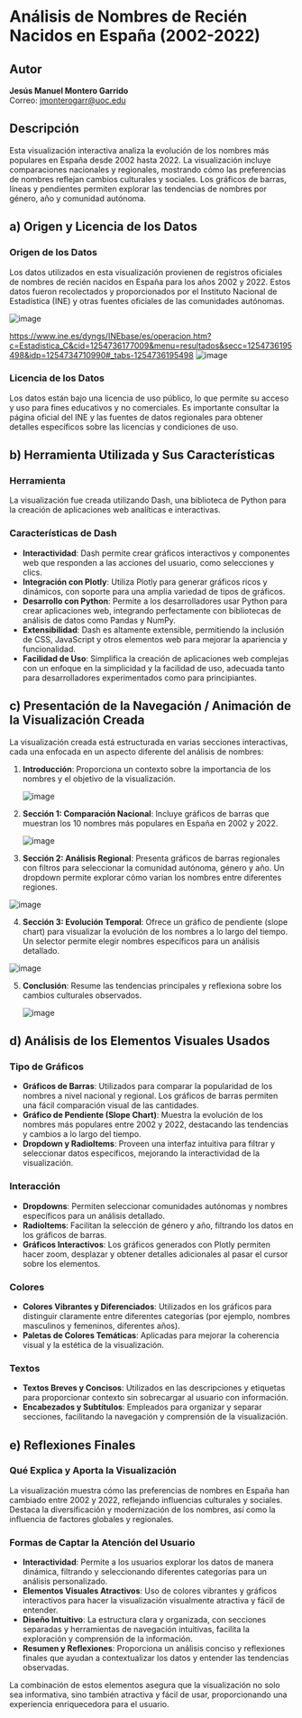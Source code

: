 # Análisis de Nombres de Recién Nacidos en España (2002-2022)

## Autor
**Jesús Manuel Montero Garrido**  
Correo: [jmonterogarr@uoc.edu](mailto:jmonterogarr@uoc.edu)

## Descripción
Esta visualización interactiva analiza la evolución de los nombres más populares en España desde 2002 hasta 2022. La visualización incluye comparaciones nacionales y regionales, mostrando cómo las preferencias de nombres reflejan cambios culturales y sociales. Los gráficos de barras, líneas y pendientes permiten explorar las tendencias de nombres por género, año y comunidad autónoma.

## a) Origen y Licencia de los Datos
### Origen de los Datos
Los datos utilizados en esta visualización provienen de registros oficiales de nombres de recién nacidos en España para los años 2002 y 2022. Estos datos fueron recolectados y proporcionados por el Instituto Nacional de Estadística (INE) y otras fuentes oficiales de las comunidades autónomas.

![image](https://github.com/jmmonterog/pec03_visualizacion_datos/assets/103445965/1472aac1-8abe-4196-96ec-7d4b755888af)

https://www.ine.es/dyngs/INEbase/es/operacion.htm?c=Estadistica_C&cid=1254736177009&menu=resultados&secc=1254736195498&idp=1254734710990#_tabs-1254736195498
![image](https://github.com/jmmonterog/pec03_visualizacion_datos/assets/103445965/f6b1467d-6ac3-49b5-ad57-032e8886c0e9)


### Licencia de los Datos
Los datos están bajo una licencia de uso público, lo que permite su acceso y uso para fines educativos y no comerciales. Es importante consultar la página oficial del INE y las fuentes de datos regionales para obtener detalles específicos sobre las licencias y condiciones de uso.

## b) Herramienta Utilizada y Sus Características
### Herramienta
La visualización fue creada utilizando Dash, una biblioteca de Python para la creación de aplicaciones web analíticas e interactivas.

### Características de Dash
- **Interactividad**: Dash permite crear gráficos interactivos y componentes web que responden a las acciones del usuario, como selecciones y clics.
- **Integración con Plotly**: Utiliza Plotly para generar gráficos ricos y dinámicos, con soporte para una amplia variedad de tipos de gráficos.
- **Desarrollo con Python**: Permite a los desarrolladores usar Python para crear aplicaciones web, integrando perfectamente con bibliotecas de análisis de datos como Pandas y NumPy.
- **Extensibilidad**: Dash es altamente extensible, permitiendo la inclusión de CSS, JavaScript y otros elementos web para mejorar la apariencia y funcionalidad.
- **Facilidad de Uso**: Simplifica la creación de aplicaciones web complejas con un enfoque en la simplicidad y la facilidad de uso, adecuada tanto para desarrolladores experimentados como para principiantes.

## c) Presentación de la Navegación / Animación de la Visualización Creada
La visualización creada está estructurada en varias secciones interactivas, cada una enfocada en un aspecto diferente del análisis de nombres:

1. **Introducción**: Proporciona un contexto sobre la importancia de los nombres y el objetivo de la visualización.

   ![image](https://github.com/jmmonterog/pec03_visualizacion_datos/assets/103445965/d0200a15-0b11-41ff-9b5f-06b985a9572f)

2. **Sección 1: Comparación Nacional**: Incluye gráficos de barras que muestran los 10 nombres más populares en España en 2002 y 2022.

   ![image](https://github.com/jmmonterog/pec03_visualizacion_datos/assets/103445965/365b6ec3-5081-499e-b813-0f9648e39fad)

3. **Sección 2: Análisis Regional**: Presenta gráficos de barras regionales con filtros para seleccionar la comunidad autónoma, género y año. Un dropdown permite explorar cómo varían los nombres entre diferentes regiones.

![image](https://github.com/jmmonterog/pec03_visualizacion_datos/assets/103445965/1cfa1a03-162f-4179-93e5-933ddf5af5dd)

   
4. **Sección 3: Evolución Temporal**: Ofrece un gráfico de pendiente (slope chart) para visualizar la evolución de los nombres a lo largo del tiempo. Un selector permite elegir nombres específicos para un análisis detallado.

![image](https://github.com/jmmonterog/pec03_visualizacion_datos/assets/103445965/26ca149c-215f-4c21-b1d4-5e76d51929e6)

   
5. **Conclusión**: Resume las tendencias principales y reflexiona sobre los cambios culturales observados.

   ![image](https://github.com/jmmonterog/pec03_visualizacion_datos/assets/103445965/aaa25f13-6a32-499c-9eba-3c33054c766a)


## d) Análisis de los Elementos Visuales Usados
### Tipo de Gráficos
- **Gráficos de Barras**: Utilizados para comparar la popularidad de los nombres a nivel nacional y regional. Los gráficos de barras permiten una fácil comparación visual de las cantidades.
- **Gráfico de Pendiente (Slope Chart)**: Muestra la evolución de los nombres más populares entre 2002 y 2022, destacando las tendencias y cambios a lo largo del tiempo.
- **Dropdown y RadioItems**: Proveen una interfaz intuitiva para filtrar y seleccionar datos específicos, mejorando la interactividad de la visualización.

### Interacción
- **Dropdowns**: Permiten seleccionar comunidades autónomas y nombres específicos para un análisis detallado.
- **RadioItems**: Facilitan la selección de género y año, filtrando los datos en los gráficos de barras.
- **Gráficos Interactivos**: Los gráficos generados con Plotly permiten hacer zoom, desplazar y obtener detalles adicionales al pasar el cursor sobre los elementos.

### Colores
- **Colores Vibrantes y Diferenciados**: Utilizados en los gráficos para distinguir claramente entre diferentes categorías (por ejemplo, nombres masculinos y femeninos, diferentes años).
- **Paletas de Colores Temáticas**: Aplicadas para mejorar la coherencia visual y la estética de la visualización.

### Textos
- **Textos Breves y Concisos**: Utilizados en las descripciones y etiquetas para proporcionar contexto sin sobrecargar al usuario con información.
- **Encabezados y Subtítulos**: Empleados para organizar y separar secciones, facilitando la navegación y comprensión de la visualización.

## e) Reflexiones Finales
### Qué Explica y Aporta la Visualización
La visualización muestra cómo las preferencias de nombres en España han cambiado entre 2002 y 2022, reflejando influencias culturales y sociales. Destaca la diversificación y modernización de los nombres, así como la influencia de factores globales y regionales.

### Formas de Captar la Atención del Usuario
- **Interactividad**: Permite a los usuarios explorar los datos de manera dinámica, filtrando y seleccionando diferentes categorías para un análisis personalizado.
- **Elementos Visuales Atractivos**: Uso de colores vibrantes y gráficos interactivos para hacer la visualización visualmente atractiva y fácil de entender.
- **Diseño Intuitivo**: La estructura clara y organizada, con secciones separadas y herramientas de navegación intuitivas, facilita la exploración y comprensión de la información.
- **Resumen y Reflexiones**: Proporciona un análisis conciso y reflexiones finales que ayudan a contextualizar los datos y entender las tendencias observadas.

La combinación de estos elementos asegura que la visualización no solo sea informativa, sino también atractiva y fácil de usar, proporcionando una experiencia enriquecedora para el usuario.



